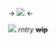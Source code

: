 -> ![](https://cdn.discordapp.com/attachments/1053398510222983208/1114193322542628884/blur_edges_2.png) <-

![](https://i.imgur.com/StsSZbI.png) *rntry* ~~**wip**~~
